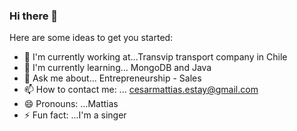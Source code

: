 ### Hi there 👋
Here are some ideas to get you started:

- 🔭 I'm currently working at...Transvip transport company in Chile
- 🌱 I'm currently learning... MongoDB and Java
- 💬 Ask me about... Entrepreneurship - Sales
- 📫 How to contact me: ... cesarmattias.estay@gmail.com
- 😄 Pronouns: ...Mattias
- ⚡ Fun fact: ...I'm a singer
<!--
**cestaylopez26/cestaylopez26** is a ✨ _special_ ✨ repository because its `README.md` (this file) appears on your GitHub profile.
